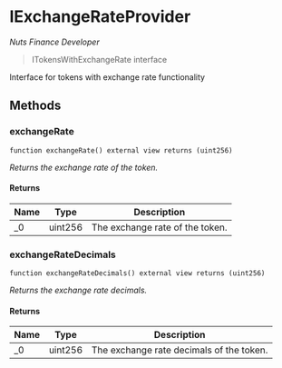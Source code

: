 # IExchangeRateProvider

*Nuts Finance Developer*

> ITokensWithExchangeRate interface

Interface for tokens with exchange rate functionality



## Methods

### exchangeRate

```solidity
function exchangeRate() external view returns (uint256)
```



*Returns the exchange rate of the token.*


#### Returns

| Name | Type | Description |
|---|---|---|
| _0 | uint256 | The exchange rate of the token. |

### exchangeRateDecimals

```solidity
function exchangeRateDecimals() external view returns (uint256)
```



*Returns the exchange rate decimals.*


#### Returns

| Name | Type | Description |
|---|---|---|
| _0 | uint256 | The exchange rate decimals of the token. |




